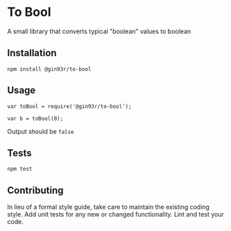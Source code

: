 To Bool
=========

A small library that converts typical "boolean" values to boolean

## Installation

  `npm install @gin93r/to-bool`

## Usage

    var toBool = require('@gin93r/to-bool');

    var b = toBool(0);
  
  
  Output should be `false`


## Tests

  `npm test`

## Contributing

In lieu of a formal style guide, take care to maintain the existing coding style. Add unit tests for any new or changed functionality. Lint and test your code.